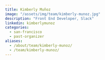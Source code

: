 ```yaml
---
title: Kimberly Muñoz
image: "/assets/img/team/kimberly-munoz.jpg"
description: "Front End Developer, Slack"
linkedin: kimberlymunoz
categories:
  - san-francisco
  - past-organizer
aliases:
  - /about/team/kimberly-munoz/
  - /team/kimberly-munoz/
---
```

